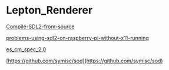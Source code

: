 # Lepton_Renderer

[Compile-SDL2-from-source](https://github.com/midwan/amiberry/wiki/Compile-SDL2-from-source)

[problems-using-sdl2-on-raspberry-pi-without-x11-running](https://discourse.libsdl.org/t/problems-using-sdl2-on-raspberry-pi-without-x11-running/22621/15)

[es_cm_spec_2.0](https://www.khronos.org/registry/OpenGL/specs/es/2.0/es_cm_spec_2.0.pdf)

[https://github.com/symisc/sod](https://github.com/symisc/sod)

